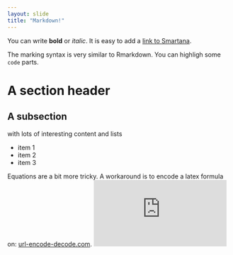 ```yaml
---
layout: slide
title: "Markdown!"
---
```

You can write **bold** or *italic*.
It is easy to add a [link to Smartana](http://smartana.org).

The marking syntax is very similar to Rmarkdown.
You can highligh some `code` parts.
# A section header
## A subsection
with lots of interesting content and lists
* item 1
* item 2
* item 3

Equations are a bit more tricky. A workaround is to encode a latex formula on: [url-encode-decode.com](https://www.url-encode-decode.com/).
![img](http://latex.codecogs.com/svg.latex?%5Cmax_x%7B%5Csum_%7Bij%7Dc_%7Bij%7Dx_%7Bij%7D%3A%7E%5Cforall%7Ej%7E%5Csum_i+x_%7Bij%7D%3D1%7D)

